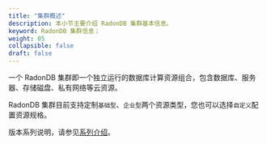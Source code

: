 ```yaml
---
title: "集群概述"
description: 本小节主要介绍 RadonDB 集群基本信息。 
keyword: RadonDB 集群信息；
weight: 05
collapsible: false
draft: false
---
```



一个 RadonDB 集群即一个独立运行的数据库计算资源组合，包含数据库、服务器、存储磁盘、私有网络等云资源。

RadonDB 集群目前支持定制`基础型`、`企业型`两个资源类型，您也可以选择`自定义`配置资源规格。

版本系列说明，请参见[系列介绍](../../../intro/specification)。
